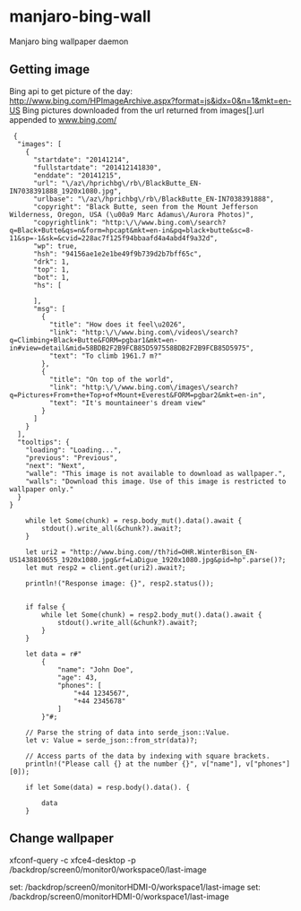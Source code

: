 # manjaro-bing-wall
Manjaro bing wallpaper daemon

## Getting image

Bing api to get picture of the day: http://www.bing.com/HPImageArchive.aspx?format=js&idx=0&n=1&mkt=en-US
Bing pictures downloaded from the url returned from images[].url
appended to www.bing.com/
``` 
 {
  "images": [
    {
      "startdate": "20141214",
      "fullstartdate": "201412141830",
      "enddate": "20141215",
      "url": "\/az\/hprichbg\/rb\/BlackButte_EN-IN7038391888_1920x1080.jpg",
      "urlbase": "\/az\/hprichbg\/rb\/BlackButte_EN-IN7038391888",
      "copyright": "Black Butte, seen from the Mount Jefferson Wilderness, Oregon, USA (\u00a9 Marc Adamus\/Aurora Photos)",
      "copyrightlink": "http:\/\/www.bing.com\/search?q=Black+Butte&qs=n&form=hpcapt&mkt=en-in&pq=black+butte&sc=8-11&sp=-1&sk=&cvid=228ac7f125f94bbaafd4a4abd4f9a32d",
      "wp": true,
      "hsh": "94156ae1e2e1be49f9b739d2b7bff65c",
      "drk": 1,
      "top": 1,
      "bot": 1,
      "hs": [

      ],
      "msg": [
        {
          "title": "How does it feel\u2026",
          "link": "http:\/\/www.bing.com\/videos\/search?q=Climbing+Black+Butte&FORM=pgbar1&mkt=en-in#view=detail&mid=58BDB2F2B9FCB85D597558BDB2F2B9FCB85D5975",
          "text": "To climb 1961.7 m?"
        },
        {
          "title": "On top of the world",
          "link": "http:\/\/www.bing.com\/images\/search?q=Pictures+From+the+Top+of+Mount+Everest&FORM=pgbar2&mkt=en-in",
          "text": "It's mountaineer's dream view"
        }
      ]
    }
  ],
  "tooltips": {
    "loading": "Loading...",
    "previous": "Previous",
    "next": "Next",
    "walle": "This image is not available to download as wallpaper.",
    "walls": "Download this image. Use of this image is restricted to wallpaper only."
  }
}
```
```
    while let Some(chunk) = resp.body_mut().data().await {
        stdout().write_all(&chunk?).await?;
    }

    let uri2 = "http://www.bing.com//th?id=OHR.WinterBison_EN-US1438810655_1920x1080.jpg&rf=LaDigue_1920x1080.jpg&pid=hp".parse()?;
    let mut resp2 = client.get(uri2).await?;

    println!("Response image: {}", resp2.status());


    if false {
        while let Some(chunk) = resp2.body_mut().data().await {
            stdout().write_all(&chunk?).await?;
        }
    }

    let data = r#"
        {
            "name": "John Doe",
            "age": 43,
            "phones": [
                "+44 1234567",
                "+44 2345678"
            ]
        }"#;

    // Parse the string of data into serde_json::Value.
    let v: Value = serde_json::from_str(data)?;

    // Access parts of the data by indexing with square brackets.
    println!("Please call {} at the number {}", v["name"], v["phones"][0]);

    if let Some(data) = resp.body().data(). {

        data
    }
```

## Change wallpaper 
xfconf-query -c xfce4-desktop -p /backdrop/screen0/monitor0/workspace0/last-image

set: /backdrop/screen0/monitorHDMI-0/workspace1/last-image
set: /backdrop/screen0/monitorHDMI-0/workspace1/last-image


